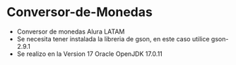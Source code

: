 # Conversor-de-Monedas
* Conversor de monedas Alura LATAM
* Se necesita tener instalada la libreria de gson, en este caso utilice gson-2.9.1
* Se realizo en la Version 17 Oracle OpenJDK 17.0.11
